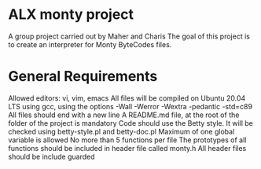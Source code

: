# ALX monty project
A group project carried out by Maher and Charis
The goal of this project is to create an interpreter for Monty ByteCodes files.
# General Requirements
Allowed editors: vi, vim, emacs
All files will be compiled on Ubuntu 20.04 LTS using gcc, using the options -Wall -Werror -Wextra -pedantic -std=c89
All files should end with a new line
A README.md file, at the root of the folder of the project is mandatory
Code should use the Betty style. It will be checked using betty-style.pl and betty-doc.pl
Maximum of one global variable is allowed
No more than 5 functions per file
The prototypes of all functions should be included in header file called monty.h
All header files should be include guarded
